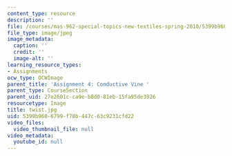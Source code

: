 ```yaml
---
content_type: resource
description: ''
file: /courses/mas-962-special-topics-new-textiles-spring-2010/5399b9606799f78b447c63c9231cfd22_twist.jpg
file_type: image/jpeg
image_metadata:
  caption: ''
  credit: ''
  image-alt: ''
learning_resource_types:
- Assignments
ocw_type: OCWImage
parent_title: 'Assignment 4: Conductive Vine '
parent_type: CourseSection
parent_uid: 27e2601c-ca9e-b8d0-81eb-15fa95de3926
resourcetype: Image
title: twist.jpg
uid: 5399b960-6799-f78b-447c-63c9231cfd22
video_files:
  video_thumbnail_file: null
video_metadata:
  youtube_id: null
---
```


